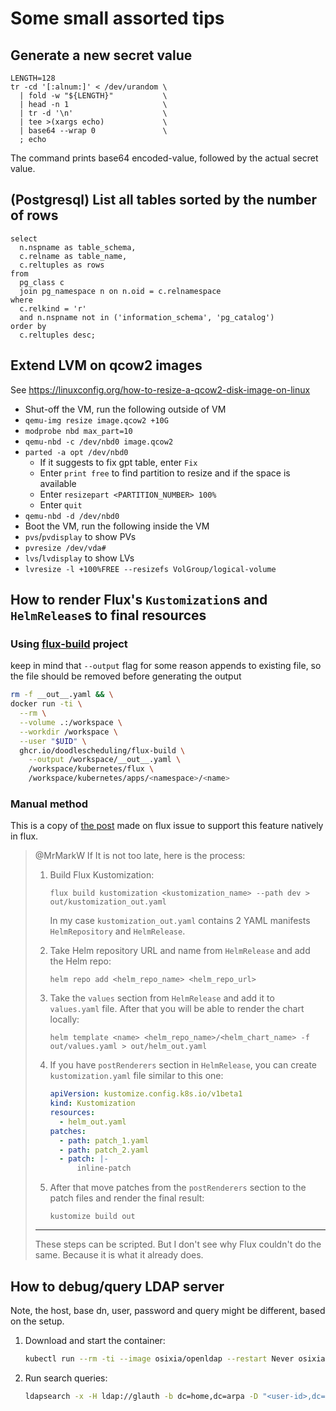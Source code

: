 # Some small assorted tips

## Generate a new secret value

```shell
LENGTH=128
tr -cd '[:alnum:]' < /dev/urandom \
  | fold -w "${LENGTH}"           \
  | head -n 1                     \
  | tr -d '\n'                    \
  | tee >(xargs echo)             \
  | base64 --wrap 0               \
  ; echo
```

The command prints base64 encoded-value, followed by the actual secret value.

## (Postgresql) List all tables sorted by the number of rows

```postgresql
select
  n.nspname as table_schema,
  c.relname as table_name,
  c.reltuples as rows
from
  pg_class c
  join pg_namespace n on n.oid = c.relnamespace
where
  c.relkind = 'r'
  and n.nspname not in ('information_schema', 'pg_catalog')
order by
  c.reltuples desc;
```

## Extend LVM on qcow2 images

See https://linuxconfig.org/how-to-resize-a-qcow2-disk-image-on-linux

- Shut-off the VM, run the following outside of VM
- `qemu-img resize image.qcow2 +10G`
- `modprobe nbd max_part=10`
- `qemu-nbd -c /dev/nbd0 image.qcow2`
- `parted -a opt /dev/nbd0`
  - If it suggests to fix gpt table, enter `Fix`
  - Enter `print free` to find partition to resize and if the space is available
  - Enter `resizepart <PARTITION_NUMBER> 100%`
  - Enter `quit`
- `qemu-nbd -d /dev/nbd0`
- Boot the VM, run the following inside the VM
- `pvs`/`pvdisplay` to show PVs
- `pvresize /dev/vda#`
- `lvs`/`lvdisplay` to show LVs
- `lvresize -l +100%FREE --resizefs VolGroup/logical-volume`

## How to render Flux's `Kustomization`s and `HelmRelease`s to final resources

### Using [flux-build](https://github.com/DoodleScheduling/flux-build) project

keep in mind that `--output` flag for some reason appends to existing file, so
the file should be removed before generating the output

```sh
rm -f __out__.yaml && \
docker run -ti \
  --rm \
  --volume .:/workspace \
  --workdir /workspace \
  --user "$UID" \
  ghcr.io/doodlescheduling/flux-build \
    --output /workspace/__out__.yaml \
    /workspace/kubernetes/flux \
    /workspace/kubernetes/apps/<namespace>/<name>
```

### Manual method

This is a copy of
[the post](https://github.com/fluxcd/flux2/issues/2808#issuecomment-1529946044)
made on flux issue to support this feature natively in flux.

> @MrMarkW If It is not too late, here is the process:
>
> 1. Build Flux Kustomization:
>
>    ```
>    flux build kustomization <kustomization_name> --path dev > out/kustomization_out.yaml
>    ```
>
>    In my case `kustomization_out.yaml` contains 2 YAML manifests
>    `HelmRepository` and `HelmRelease`.
>
> 2. Take Helm repository URL and name from `HelmRelease` and add the Helm repo:
>
>    ```
>    helm repo add <helm_repo_name> <helm_repo_url>
>    ```
>
> 3. Take the `values` section from `HelmRelease` and add it to `values.yaml`
>    file. After that you will be able to render the chart locally:
>
>    ```
>    helm template <name> <helm_repo_name>/<helm_chart_name> -f out/values.yaml > out/helm_out.yaml
>    ```
>
> 4. If you have `postRenderers` section in `HelmRelease`, you can create
>    `kustomization.yaml` file similar to this one:
>
>    ```yaml
>    apiVersion: kustomize.config.k8s.io/v1beta1
>    kind: Kustomization
>    resources:
>      - helm_out.yaml
>    patches:
>      - path: patch_1.yaml
>      - path: patch_2.yaml
>      - patch: |-
>          inline-patch
>    ```
>
> 5. After that move patches from the `postRenderers` section to the patch files
>    and render the final result:
>
>    ```
>    kustomize build out
>    ```
>
> ---
>
> These steps can be scripted. But I don't see why Flux couldn't do the same.
> Because it is what it already does.

## How to debug/query LDAP server

Note, the host, base dn, user, password and query might be different, based on
the setup.

1. Download and start the container:
   ```bash
   kubectl run --rm -ti --image osixia/openldap --restart Never osixia-openldap --command -- bash
   ```
2. Run search queries:
   ```bash
   ldapsearch -x -H ldap://glauth -b dc=home,dc=arpa -D "<user-id>,dc=home,dc=arpa" -w <password> (&(...))
   ```
